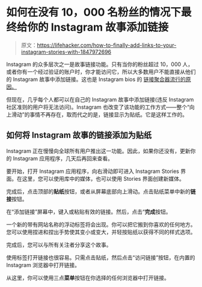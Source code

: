 # 如何在没有 10，000 名粉丝的情况下最终给你的 Instagram 故事添加链接

> 原文：<https://lifehacker.com/how-to-finally-add-links-to-your-instagram-stories-with-1847972696>

Instagram 的众多层次之一是故事链接功能。只有当你的粉丝超过 10，000 人，或者你有一个经过验证的账户时，你才能访问它，所以大多数用户不能直接从他们的 Instagram 故事中添加链接。这也是 Instagram bios 的 [链接聚合器流行的原因。](https://lifehacker.com/use-linktree-to-make-your-link-in-bio-actually-useful-1847247591)



但现在，几乎每个人都可以在自己的 Instagram 故事中添加链接(违反 Instagram 社区准则的用户将无法访问)。Instagram 也改变了该功能的工作方式——整个“向上滑动”的事情不再存在，取而代之的是，链接显示为贴纸。它是这样工作的。

## 如何将 Instagram 故事的链接添加为贴纸

Instagram 正在慢慢向全球所有用户推出这一功能。因此，如果你还没有，更新你的 Instagram 应用程序，几天后再回来查看。

要开始，打开 Instagram 应用程序，向右滑动即可进入 Instagram Stories 界面。在这里，您可以使用库中的媒体，也可以使用 Stories 界面创建新媒体。

完成后，点击顶部的**贴纸**按钮，或者从屏幕底部向上滑动。点击贴纸菜单中新的**链接**按钮。

在“添加链接”屏幕中，键入或粘贴有效的链接。然后，点击“**完成**按钮。

一个新的带有网站名称的浮动标签将会出现。你可以把它搬到你喜欢的任何地方。您可以使用捏进和捏出手势使其变小或变大，并轻按贴纸以获得不同的样式选项。

完成后，您可以与所有关注者分享这个故事。

使用标签打开链接也很容易。只需点击贴纸，然后点击“访问链接”按钮，在内置的 Instagram 浏览器中打开链接。

从这里，你可以使用三点**菜单**按钮在你选择的任何浏览器中打开链接。
